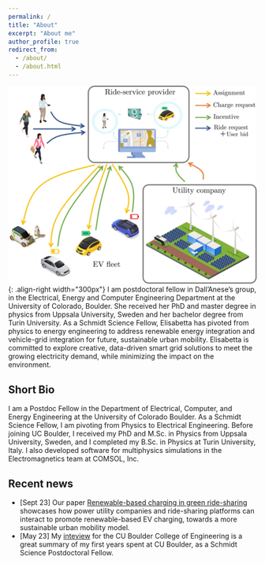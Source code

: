 ```yaml
---
permalink: /
title: "About"
excerpt: "About me"
author_profile: true
redirect_from: 
  - /about/
  - /about.html
---
```


![Illustration renewable charging interaction](/images/cartoonA.jpg){: .align-right width="300px"}
I am postdoctoral fellow in Dall’Anese’s group, in the Electrical, Energy and Computer Engineering Department at the University of Colorado, Boulder. She received her PhD and master degree in physics from Uppsala University, Sweden and her bachelor degree from Turin University. As a Schmidt Science Fellow, Elisabetta has pivoted from physics to energy engineering to address renewable energy integration and vehicle-grid integration for future, sustainable urban mobility. Elisabetta  is committed to explore creative, data-driven smart grid solutions to meet the growing electricity demand, while minimizing the impact on the environment. 

Short Bio
------
I am a Postdoc Fellow in the Department of Electrical, Computer, and Energy Engineering at the University of Colorado Boulder. As a Schmidt Science Fellow, I am pivoting from Physics to Electrical Engineering. Before joining UC Boulder, I received my PhD and M.Sc. in Physics from Uppsala University, Sweden, and I completed my B.Sc. in Physics at Turin University, Italy. I also developed software for multiphysics simulations in the Electromagnetics team at COMSOL, Inc.

Recent news
------
- \[Sept 23\] Our paper [Renewable-based charging in green ride-sharing](https://www.nature.com/articles/s41598-023-42042-z) showcases how power utility companies and ride-sharing platforms can interact to promote renewable-based EV charging, towards a more sustainable urban mobility model.
- \[May 23\] My [inteview](https://www.colorado.edu/engineering/2023/05/24/cu-boulder-postdoc-leads-research-decarbonization-transportation-sector-through-ev-ride) for the CU Boulder College of Engineering is a great summary of my first years spent at CU Boulder, as a Schmidt Science Postdoctoral Fellow.

